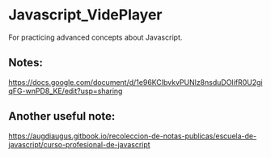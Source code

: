 # Javascript_VidePlayer
For practicing advanced concepts about Javascript.

## Notes:
https://docs.google.com/document/d/1e96KCIbvkvPUNlz8nsduDOIifR0U2giqFG-wnPD8_KE/edit?usp=sharing

## Another useful note:
https://augdiaugus.gitbook.io/recoleccion-de-notas-publicas/escuela-de-javascript/curso-profesional-de-javascript
